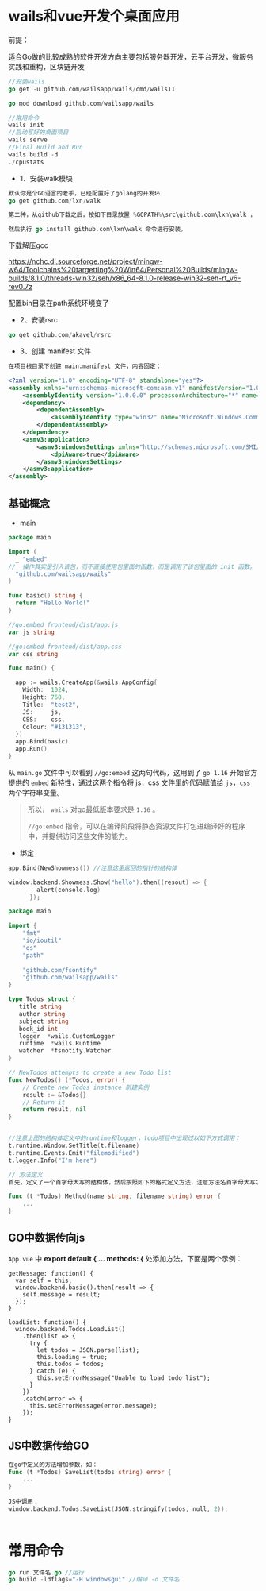 # wails和vue开发个桌面应用

前提：

适合Go做的比较成熟的软件开发方向主要包括服务器开发，云平台开发，微服务实践和重构，区块链开发

```go
//安装wails
go get -u github.com/wailsapp/wails/cmd/wails11

go mod download github.com/wailsapp/wails

//常用命令
wails init
//启动写好的桌面项目
wails serve
//Final Build and Run
wails build -d
./cpustats
```



* 1、安装walk模块

```go
默认你是个GO语言的老手，已经配置好了golang的开发环
go get github.com/lxn/walk

第二种，从github下载之后，按如下目录放置 %GOPATH%\src\github.com\lxn\walk ，

然后执行 go install github.com\lxn\walk 命令进行安装。
```

下载解压gcc

https://nchc.dl.sourceforge.net/project/mingw-w64/Toolchains%20targetting%20Win64/Personal%20Builds/mingw-builds/8.1.0/threads-win32/seh/x86_64-8.1.0-release-win32-seh-rt_v6-rev0.7z

配置bin目录在path系统环境变了



* 2、安装rsrc

```go
go get github.com/akavel/rsrc
```

* 3、创建 manifest 文件

```xml
在项目根目录下创建 main.manifest 文件，内容固定：

<?xml version="1.0" encoding="UTF-8" standalone="yes"?>
<assembly xmlns="urn:schemas-microsoft-com:asm.v1" manifestVersion="1.0" xmlns:asmv3="urn:schemas-microsoft-com:asm.v3">
    <assemblyIdentity version="1.0.0.0" processorArchitecture="*" name="SomeFunkyNameHere" type="win32"/>
    <dependency>
        <dependentAssembly>
            <assemblyIdentity type="win32" name="Microsoft.Windows.Common-Controls" version="6.0.0.0" processorArchitecture="*" publicKeyToken="6595b64144ccf1df" language="*"/>
        </dependentAssembly>
    </dependency>
    <asmv3:application>
        <asmv3:windowsSettings xmlns="http://schemas.microsoft.com/SMI/2005/WindowsSettings">
            <dpiAware>true</dpiAware>
        </asmv3:windowsSettings>
    </asmv3:application>
</assembly>
```

## 基础概念

* main

```go
package main

import (
  _ "embed" 
// _操作其实是引入该包，而不直接使用包里面的函数，而是调用了该包里面的 init 函数。
  "github.com/wailsapp/wails"
)

func basic() string {
  return "Hello World!"
}

//go:embed frontend/dist/app.js
var js string

//go:embed frontend/dist/app.css
var css string

func main() {

  app := wails.CreateApp(&wails.AppConfig{
    Width:  1024,
    Height: 768,
    Title:  "test2",
    JS:     js,
    CSS:    css,
    Colour: "#131313",
  })
  app.Bind(basic)
  app.Run()
}

```

从 `main.go` 文件中可以看到 `//go:embed` 这两句代码，这用到了 `go 1.16` 开始官方提供的 `embed` 新特性，通过这两个指令将 js，css 文件里的代码赋值给 `js`，`css` 两个字符串变量。

> 所以， `wails` 对go最低版本要求是 `1.16` 。
>
> `//go:embed` 指令，可以在编译阶段将静态资源文件打包进编译好的程序中，并提供访问这些文件的能力。

* 绑定

```go
app.Bind(NewShowmess()) //注意这里返回的指针的结构体

window.backend.Showmess.Show("hello").then((resout) => {
        alert(console.log)
      });
```



```go
package main

import {
    "fmt"
    "io/ioutil"
    "os"
    "path"
    
    "github.com/fsontify"
    "github.com/wailsapp/wails"
}

type Todos struct {
   title string
   author string
   subject string
   book_id int
   logger  *wails.CustomLogger
   runtime  *wails.Runtime
   watcher  *fsnotify.Watcher
}

// NewTodos attempts to create a new Todo list
func NewTodos() (*Todos, error) {
	// Create new Todos instance 新建实例
	result := &Todos{}
	// Return it
	return result, nil
}


//注意上图的结构体定义中的runtime和logger，todo项目中出现过以如下方式调用：
t.runtime.Window.SetTitle(t.filename)
t.runtime.Events.Emit("filemodified")
t.logger.Info("I'm here")

// 方法定义
首先，定义了一个首字母大写的结构体，然后按照如下的格式定义方法，注意方法名首字母大写才可被前端访问，类似public，首字母小写的方法只能内部调用。

func (t *Todos) Method(name string, filename string) error {
	...
}


```

## GO中数据传向js

`App.vue` 中 **export default { … methods: {** 处添加方法，下面是两个示例：

```vue
getMessage: function() {
  var self = this;
  window.backend.basic().then(result => {
    self.message = result;
  });
}
 
loadList: function() {
  window.backend.Todos.LoadList()
    .then(list => {
      try {
        let todos = JSON.parse(list);
        this.loading = true;
        this.todos = todos;
      } catch (e) {
        this.setErrorMessage("Unable to load todo list");
      }
    })
    .catch(error => {
      this.setErrorMessage(error.message);
    });
}
```

## JS中数据传给GO

```go
在go中定义的方法增加参数，如：
func (t *Todos) SaveList(todos string) error {
    ...
}
    
JS中调用：  
window.backend.Todos.SaveList(JSON.stringify(todos, null, 2));
   
```



# 常用命令

```go
go run 文件名.go //运行
go build -ldflags="-H windowsgui" //编译 -o 文件名

```

